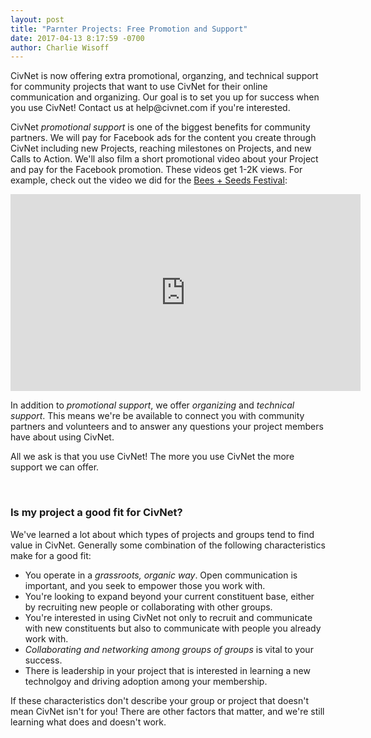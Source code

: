 ```yaml
---
layout: post
title: "Parnter Projects: Free Promotion and Support"
date: 2017-04-13 8:17:59 -0700
author: Charlie Wisoff
---
```


<p>CivNet is now offering extra promotional, organzing, and technical support for community projects that want to use CivNet for their online communication and organizing. Our goal is to set you up for success when you use CivNet! Contact us at help@civnet.com if you're interested.</p>

<p>CivNet <i>promotional support</i> is one of the biggest benefits for community partners. We will pay for Facebook ads for the content you create through CivNet including new Projects, reaching milestones on Projects, and new Calls to Action. We'll also film a short promotional video about your Project and pay for the Facebook promotion. These videos get 1-2K views. For example, check out the video we did for the <a href="https://beta.civnet.com/projects/179">Bees + Seeds Festival</a>:</p>

<iframe src="https://www.facebook.com/plugins/video.php?href=https%3A%2F%2Fwww.facebook.com%2FCivNetCo%2Fvideos%2F1664436926904573%2F&show_text=0&width=560" width="560" height="315" style="border:none;overflow:hidden" scrolling="no" frameborder="0" allowTransparency="true" allowFullScreen="true"></iframe>

<p>In addition to <i>promotional support</i>, we offer <i>organizing</i> and <i>technical support</i>. This means we're be available to connect you with community partners and volunteers and to answer any questions your project members have about using CivNet.</p>

<p>All we ask is that you use CivNet! The more you use CivNet the more support we can offer. <!-- And, if for some reason the parntership doesn't work out, let us know why so we can improve the CivNet platform. --></p>
<br>

<h3>Is my project a good fit for CivNet?</h3>
<p>We've learned a lot about which types of projects and groups tend to find value in CivNet. Generally some combination of the following characteristics make for a good fit:
	<ul>
		<li>You operate in a <i>grassroots, organic way</i>. Open communication is important, and you seek to empower those you work with.</li>
		<li>You're looking to expand beyond your current constituent base, either by recruiting new people or collaborating with other groups.</li>
		<li>You're interested in using CivNet not only to recruit and communicate with new constituents but also to communicate with people you already work with.</li>
		<li><i>Collaborating and networking among groups of groups</i> is vital to your success.</li>
		<li>There is leadership in your project that is interested in learning a new technolgoy and driving adoption among your membership.</li>
	</ul>
If these characteristics don't describe your group or project that doesn't mean CivNet isn't for you! There are other factors that matter, and we're still learning what does and doesn't work.</p>
